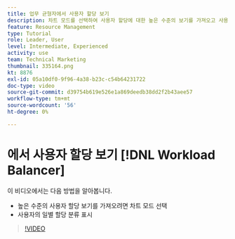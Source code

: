 ```yaml
---
title: 업무 균형자에서 사용자 할당 보기
description: 차트 모드를 선택하여 사용자 할당에 대한 높은 수준의 보기를 가져오고 사용자의 일별 할당 분류를 표시하는 방법을 알아봅니다.
feature: Resource Management
type: Tutorial
role: Leader, User
level: Intermediate, Experienced
activity: use
team: Technical Marketing
thumbnail: 335164.png
kt: 8876
exl-id: 05a10df0-9f96-4a38-b23c-c54b64231722
doc-type: video
source-git-commit: d39754b619e526e1a869deedb38dd2f2b43aee57
workflow-type: tm+mt
source-wordcount: '56'
ht-degree: 0%

---
```


# 에서 사용자 할당 보기 [!DNL Workload Balancer]

이 비디오에서는 다음 방법을 알아봅니다.

* 높은 수준의 사용자 할당 보기를 가져오려면 차트 모드 선택
* 사용자의 일별 할당 분류 표시

>[!VIDEO](https://video.tv.adobe.com/v/335164/?quality=12)
